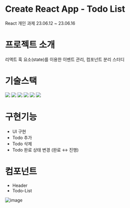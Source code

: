 # Create React App - Todo List
React 개인 과제 23.06.12 ~ 23.06.16

# 프로젝트 소개
리액트 훅 요소(state)를 이용한 이벤트 관리, 컴포넌트 분리 스터디

# 기술스택
<img src="https://img.shields.io/badge/html5-E34F26?style=for-the-badge&logo=html5&logoColor=white"> <img src="https://img.shields.io/badge/css-1572B6?style=for-the-badge&logo=css3&logoColor=white"> <img src="https://img.shields.io/badge/javascript-F7DF1E?style=for-the-badge&logo=javascript&logoColor=black"> <img src="https://img.shields.io/badge/react-61DAFB?style=for-the-badge&logo=react&logoColor=black"> <img src="https://img.shields.io/badge/github-181717?style=for-the-badge&logo=github&logoColor=white"> <img src="https://img.shields.io/badge/git-F05032?style=for-the-badge&logo=git&logoColor=white">

# 구현기능
  - UI 구현
  - Todo 추가
  - Todo 삭제
  - Todo 완료 상태 변경 (완료 ↔ 진행)

# 컴포넌트
  - Header
  - Todo-List

![image](https://github.com/heejung-newheee/Todo-List/assets/126348461/4b0355cf-c2b5-4f82-ae6a-768cc5621631)

